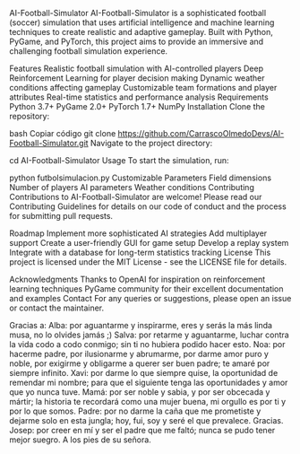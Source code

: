AI-Football-Simulator
AI-Football-Simulator is a sophisticated football (soccer) simulation that uses artificial intelligence and machine learning techniques to create realistic and adaptive gameplay. Built with Python, PyGame, and PyTorch, this project aims to provide an immersive and challenging football simulation experience.

Features
Realistic football simulation with AI-controlled players
Deep Reinforcement Learning for player decision making
Dynamic weather conditions affecting gameplay
Customizable team formations and player attributes
Real-time statistics and performance analysis
Requirements
Python 3.7+
PyGame 2.0+
PyTorch 1.7+
NumPy
Installation
Clone the repository:

bash
Copiar código
git clone https://github.com/CarrascoOlmedoDevs/AI-Football-Simulator.git
Navigate to the project directory:


cd AI-Football-Simulator
Usage
To start the simulation, run:


python futbolsimulacion.py
Customizable Parameters
Field dimensions
Number of players
AI parameters
Weather conditions
Contributing
Contributions to AI-Football-Simulator are welcome! Please read our Contributing Guidelines for details on our code of conduct and the process for submitting pull requests.

Roadmap
Implement more sophisticated AI strategies
Add multiplayer support
Create a user-friendly GUI for game setup
Develop a replay system
Integrate with a database for long-term statistics tracking
License
This project is licensed under the MIT License - see the LICENSE file for details.

Acknowledgments
Thanks to OpenAI for inspiration on reinforcement learning techniques
PyGame community for their excellent documentation and examples
Contact
For any queries or suggestions, please open an issue or contact the maintainer.

Gracias a:
Alba: por aguantarme y inspirarme, eres y serás la más linda musa, no lo olvides jamás ;)
Salva: por retarme y aguantarme, luchar contra la vida codo a codo conmigo; sin ti no hubiera podido hacer esto.
Noa: por hacerme padre, por ilusionarme y abrumarme, por darme amor puro y noble, por exigirme y obligarme a querer ser buen padre; te amaré por siempre infinito.
Xavi: por darme lo que siempre quise, la oportunidad de remendar mi nombre; para que el siguiente tenga las oportunidades y amor que yo nunca tuve.
Mamá: por ser noble y sabia, y por ser obcecada y mártir; la historia te recordará como una mujer buena, mi orgullo es por ti y por lo que somos.
Padre: por no darme la caña que me prometiste y dejarme solo en esta jungla; hoy, fui, soy y seré el que prevalece. Gracias.
Josep: por creer en mí y ser el padre que me faltó; nunca se pudo tener mejor suegro. A los pies de su señora.
